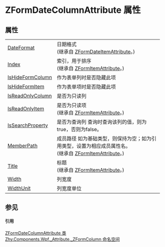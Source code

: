 # ZFormDateColumnAttribute 属性




## 属性
<table>
<tr>
<td><a href="P_Zhy_Components_Wpf__Attribute__ZFormItem_ZFormDateItemAttribute_DateFormat">DateFormat</a></td>
<td>日期格式<br />(继承自 <a href="T_Zhy_Components_Wpf__Attribute__ZFormItem_ZFormDateItemAttribute">ZFormDateItemAttribute</a>。)</td></tr>
<tr>
<td><a href="P_Zhy_Components_Wpf__Attribute__Base_ZFormItemAttribute_Index">Index</a></td>
<td>索引，用于排序<br />(继承自 <a href="T_Zhy_Components_Wpf__Attribute__Base_ZFormItemAttribute">ZFormItemAttribute</a>。)</td></tr>
<tr>
<td><a href="P_Zhy_Components_Wpf__Attribute__ZFormColumn_ZFormDateColumnAttribute_IsHideFormColumn">IsHideFormColumn</a></td>
<td>作为表单列时是否隐藏此项</td></tr>
<tr>
<td><a href="P_Zhy_Components_Wpf__Attribute__ZFormColumn_ZFormDateColumnAttribute_IsHideFormItem">IsHideFormItem</a></td>
<td>作为表单项时是否隐藏此项</td></tr>
<tr>
<td><a href="P_Zhy_Components_Wpf__Attribute__ZFormColumn_ZFormDateColumnAttribute_IsReadOnlyColumn">IsReadOnlyColumn</a></td>
<td>是否为只读列</td></tr>
<tr>
<td><a href="P_Zhy_Components_Wpf__Attribute__Base_ZFormItemAttribute_IsReadOnlyItem">IsReadOnlyItem</a></td>
<td>是否为只读项<br />(继承自 <a href="T_Zhy_Components_Wpf__Attribute__Base_ZFormItemAttribute">ZFormItemAttribute</a>。)</td></tr>
<tr>
<td><a href="P_Zhy_Components_Wpf__Attribute__ZFormColumn_ZFormDateColumnAttribute_IsSearchProperty">IsSearchProperty</a></td>
<td>是否为查询列 查询时查询该列的值，则为true，否则为false。</td></tr>
<tr>
<td><a href="P_Zhy_Components_Wpf__Attribute__Base_ZFormItemAttribute_MemberPath">MemberPath</a></td>
<td>成员路径 如为基础类型，则保持为空；如为引用类型，设置为相应成员属性名。<br />(继承自 <a href="T_Zhy_Components_Wpf__Attribute__Base_ZFormItemAttribute">ZFormItemAttribute</a>。)</td></tr>
<tr>
<td><a href="P_Zhy_Components_Wpf__Attribute__Base_ZFormItemAttribute_Title">Title</a></td>
<td>标题<br />(继承自 <a href="T_Zhy_Components_Wpf__Attribute__Base_ZFormItemAttribute">ZFormItemAttribute</a>。)</td></tr>
<tr>
<td><a href="P_Zhy_Components_Wpf__Attribute__ZFormColumn_ZFormDateColumnAttribute_Width">Width</a></td>
<td>列宽度</td></tr>
<tr>
<td><a href="P_Zhy_Components_Wpf__Attribute__ZFormColumn_ZFormDateColumnAttribute_WidthUnit">WidthUnit</a></td>
<td>列宽度单位</td></tr>
</table>

## 参见


#### 引用
<a href="T_Zhy_Components_Wpf__Attribute__ZFormColumn_ZFormDateColumnAttribute">ZFormDateColumnAttribute 类</a>  
<a href="N_Zhy_Components_Wpf__Attribute__ZFormColumn">Zhy.Components.Wpf._Attribute._ZFormColumn 命名空间</a>  
